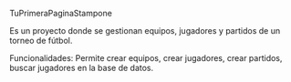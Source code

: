 TuPrimeraPaginaStampone

Es un proyecto donde se gestionan equipos, jugadores y partidos de un torneo de fútbol.

Funcionalidades: Permite crear equipos, crear jugadores, crear partidos, buscar jugadores en la base de datos.
